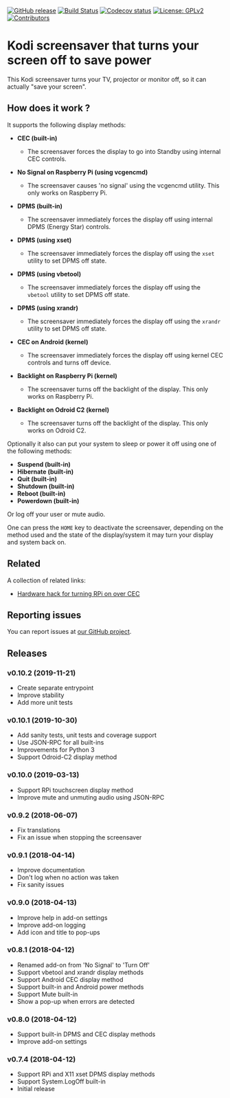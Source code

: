 [![GitHub release](https://img.shields.io/github/release/add-ons/screensaver.turnoff.svg)](https://github.com/add-ons/screensaver.turnoff/releases)
[![Build Status](https://travis-ci.org/add-ons/screensaver.turnoff.svg?branch=master)](https://travis-ci.org/add-ons/screensaver.turnoff)
[![Codecov status](https://img.shields.io/codecov/c/github/add-ons/screensaver.turnoff/master)](https://codecov.io/gh/add-ons/screensaver.turnoff/branch/master)
[![License: GPLv2](https://img.shields.io/badge/License-GPLv2-yellow.svg)](https://opensource.org/licenses/GPL-2.0)
[![Contributors](https://img.shields.io/github/contributors/add-ons/screensaver.turnoff.svg)](https://github.com/add-ons/screensaver.turnoff/graphs/contributors)

# Kodi screensaver that turns your screen off to save power

This Kodi screensaver turns your TV, projector or monitor off, so it can actually "save your screen".


## How does it work ?

It supports the following display methods:

- **CEC (built-in)**
  - The screensaver forces the display to go into Standby using internal CEC controls.

- **No Signal on Raspberry Pi (using vcgencmd)**
  - The screensaver causes 'no signal' using the vcgencmd utility. This only works on Raspberry Pi.

- **DPMS (built-in)**
  - The screensaver immediately forces the display off using internal DPMS (Energy Star) controls.

- **DPMS (using xset)**
  - The screensaver immediately forces the display off using the `xset` utility to set DPMS off state.

- **DPMS (using vbetool)**
  - The screensaver immediately forces the display off using the `vbetool` utility to set DPMS off state.

- **DPMS (using xrandr)**
  - The screensaver immediately forces the display off using the `xrandr` utility to set DPMS off state.

- **CEC on Android (kernel)**
  - The screensaver immediately forces the display off using kernel CEC controls and turns off device.

- **Backlight on Raspberry Pi (kernel)**
  - The screensaver turns off the backlight of the display. This only works on Raspberry Pi.

- **Backlight on Odroid C2 (kernel)**
  - The screensaver turns off the backlight of the display. This only works on Odroid C2.


Optionally it also can put your system to sleep or power it off using one of the following methods:

- **Suspend (built-in)**
- **Hibernate (built-in)**
- **Quit (built-in)**
- **Shutdown (built-in)**
- **Reboot (built-in)**
- **Powerdown (built-in)**

Or log off your user or mute audio.

One can press the `HOME` key to deactivate the screensaver, depending on the method used and the state of the display/system it may turn your display and system back on.


## Related
A collection of related links:

- [Hardware hack for turning RPi on over CEC](https://forum.kodi.tv/showthread.php?tid=174315&pid=2651811#pid2651811)


## Reporting issues
You can report issues at [our GitHub project](https://github.com/add-ons/screensaver.turnoff).


## Releases
### v0.10.2 (2019-11-21)
- Create separate entrypoint
- Improve stability
- Add more unit tests

### v0.10.1 (2019-10-30)
- Add sanity tests, unit tests and coverage support
- Use JSON-RPC for all built-ins
- Improvements for Python 3
- Support Odroid-C2 display method

### v0.10.0 (2019-03-13)
- Support RPi touchscreen display method
- Improve mute and unmuting audio using JSON-RPC

### v0.9.2 (2018-06-07)
- Fix translations
- Fix an issue when stopping the screensaver

### v0.9.1 (2018-04-14)
- Improve documentation
- Don't log when no action was taken
- Fix sanity issues

### v0.9.0 (2018-04-13)
- Improve help in add-on settings
- Improve add-on logging
- Add icon and title to pop-ups

### v0.8.1 (2018-04-12)
- Renamed add-on from 'No Signal' to 'Turn Off'
- Support vbetool and xrandr display methods
- Support Android CEC display method
- Support built-in and Android power methods
- Support Mute built-in
- Show a pop-up when errors are detected

### v0.8.0 (2018-04-12)
- Support built-in DPMS and CEC display methods
- Improve add-on settings

### v0.7.4 (2018-04-12)
- Support RPi and X11 xset DPMS display methods
- Support System.LogOff built-in
- Initial release
